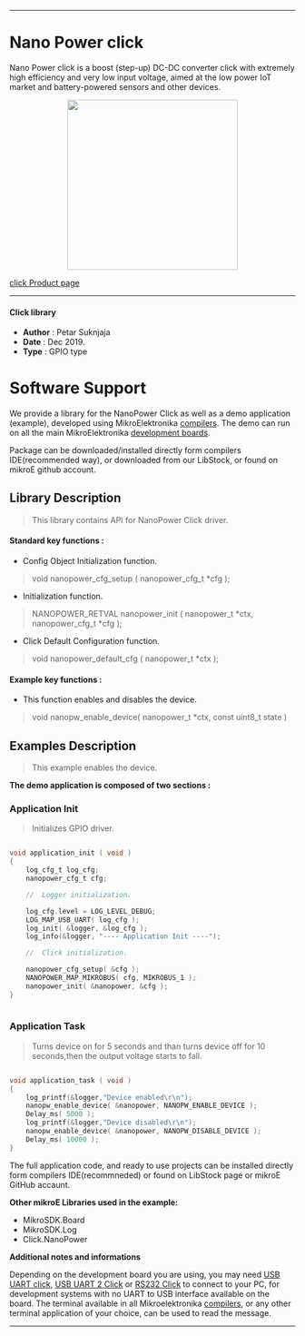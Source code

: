 
 

---
# Nano Power click

Nano Power click is a boost (step-up) DC-DC converter click with extremely high efficiency and very low input voltage, aimed at the low power IoT market and battery-powered sensors and other devices.

<p align="center">
  <img src="https://download.mikroe.com/images/click_for_ide/nanopower_click.png" height=300px>
</p>

[click Product page](<https://www.mikroe.com/nano-power-click>)

---


#### Click library 

- **Author**        : Petar Suknjaja
- **Date**          : Dec 2019.
- **Type**          : GPIO type


# Software Support

We provide a library for the NanoPower Click 
as well as a demo application (example), developed using MikroElektronika 
[compilers](https://shop.mikroe.com/compilers). 
The demo can run on all the main MikroElektronika [development boards](https://shop.mikroe.com/development-boards).

Package can be downloaded/installed directly form compilers IDE(recommended way), or downloaded from our LibStock, or found on mikroE github account. 

## Library Description

> This library contains API for NanoPower Click driver.

#### Standard key functions :

- Config Object Initialization function.
> void nanopower_cfg_setup ( nanopower_cfg_t *cfg ); 
 
- Initialization function.
> NANOPOWER_RETVAL nanopower_init ( nanopower_t *ctx, nanopower_cfg_t *cfg );

- Click Default Configuration function.
> void nanopower_default_cfg ( nanopower_t *ctx );


#### Example key functions :

- This function enables and disables the device.
> void nanopw_enable_device( nanopower_t *ctx, const uint8_t state )

## Examples Description

> 
> This example enables the device.
> 

**The demo application is composed of two sections :**

### Application Init 

> Initializes GPIO driver.

```c

void application_init ( void )
{
    log_cfg_t log_cfg;
    nanopower_cfg_t cfg;

    //  Logger initialization.

    log_cfg.level = LOG_LEVEL_DEBUG;
    LOG_MAP_USB_UART( log_cfg );
    log_init( &logger, &log_cfg );
    log_info(&logger, "---- Application Init ----");

    //  Click initialization.

    nanopower_cfg_setup( &cfg );
    NANOPOWER_MAP_MIKROBUS( cfg, MIKROBUS_1 );
    nanopower_init( &nanopower, &cfg );
}
  
```

### Application Task

> Turns device on for 5 seconds and than turns device off for 10 seconds,then the output voltage starts to fall.


```c

void application_task ( void )
{
    log_printf(&logger,"Device enabled\r\n");
    nanopw_enable_device( &nanopower, NANOPW_ENABLE_DEVICE );
    Delay_ms( 5000 );
    log_printf(&logger,"Device disabled\r\n");
    nanopw_enable_device( &nanopower, NANOPW_DISABLE_DEVICE );
    Delay_ms( 10000 );
}

```


The full application code, and ready to use projects can be  installed directly form compilers IDE(recommneded) or found on LibStock page or mikroE GitHub accaunt.

**Other mikroE Libraries used in the example:** 

- MikroSDK.Board
- MikroSDK.Log
- Click.NanoPower

**Additional notes and informations**

Depending on the development board you are using, you may need 
[USB UART click](https://shop.mikroe.com/usb-uart-click), 
[USB UART 2 Click](https://shop.mikroe.com/usb-uart-2-click) or 
[RS232 Click](https://shop.mikroe.com/rs232-click) to connect to your PC, for 
development systems with no UART to USB interface available on the board. The 
terminal available in all Mikroelektronika 
[compilers](https://shop.mikroe.com/compilers), or any other terminal application 
of your choice, can be used to read the message.



---
